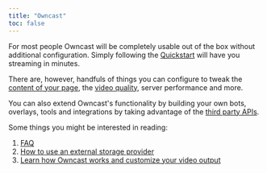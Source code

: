 ```yaml
---
title: "Owncast"
toc: false
---
```


For most people Owncast will  be completely usable out of the box without additional configuration.  Simply following the [Quickstart](/quickstart) will have you streaming in minutes.

There are, however, handfuls of things you can configure to tweak the [content of your page](website), the [video quality](encoding), server performance and more.

You can also extend Owncast's functionality by building your own bots, overlays, tools and integrations by taking advantage of the [third party APIs](/thirdparty).

Some things you might be interested in reading:

1. [FAQ](/faq)
1. [How to use an external storage provider](/docs/storage)
1. [Learn how Owncast works and customize your video output](/docs/encoding)
